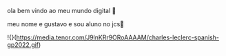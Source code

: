 ola bem vindo ao meu mundo digital 💙

meu nome e gustavo e sou aluno no jcs🖤

!{}(https://media.tenor.com/J9lnKRr9ORoAAAAM/charles-leclerc-spanish-gp2022.gif)
